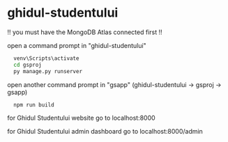 # ghidul-studentului

!! you must have the MongoDB Atlas connected first !! 

open a command prompt in "ghidul-studentului"

```bash
  venv\Scripts\activate
  cd gsproj
  py manage.py runserver
```

open another command prompt in "gsapp" (ghidul-studentului -> gsproj -> gsapp)

```bash
  npm run build
```

for Ghidul Studentului website go to localhost:8000

for Ghidul Studentului admin dashboard go to localhost:8000/admin